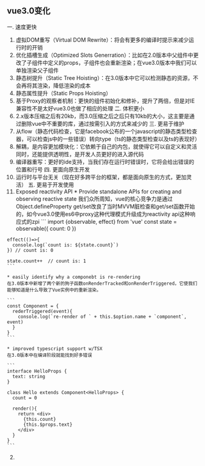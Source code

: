## vue3.0变化
一. 速度更快
  1. 虚拟DOM重写（Virtual DOM Rewrite）：将会有更多的编译时提示来减少运行时的开销
  2. 优化插槽生成（Optimized Slots Generration）：比如在2.0版本中父组件中更改了子组件中定义的props，子组件也会重新渲染；在vue3.0版本中我们可以单独渲染父子组件
  3. 静态树提升（Static Tree Hoisting）：在3.0版本中它可以检测静态的资源，不会再将其渲染，降低渲染的成本
  4. 静态属性提升（Static Props Hoisting）
  5. 基于Proxy的观察者机制：更快的组件初始化和修补，提升了两倍，但是对IE兼容性不是太好vue3.0也做了相应的处理
二. 体积更小
  1. 2.x版本压缩之后有20kb，而3.0压缩之后之后只有10kb的大小，这主要是通过删除vue中不重要的库，通过按需引入的方式来减少的
三. 更易于维护
  1. 从flow（静态代码检查，它是facebook公布的一个javascript的静态类型检查器，可以检查js中的一些错误）转向type（ts的静态类型检查以及ts的表现好）
  2. 解耦，是内容更加模块化：它依赖于自己的内包，就使得它可以自定义和灵活同时，还能提供透明性，是开发人员更好的进入源代码
  3. 编译器重写：更好的ide支持，当我们存在运行时错误时，它将会给出错误的位置和行号
四. 更面向原生开发
  1. 运行时与平台无关（现在好多跨平台的框架，都是面向原生的方式，更加灵活）
五. 更易于开发使用
  1. Exposed reactivity API
    * Provide standalone APIs for creating and observing reactive state
    我们众所周知，vue的核心竞争力是通过Object.defineProperty get/set改良了当时MVVM脏检查和get/set函数开始的，如今vue3.0使用es6中proxy这种代理模式升级成为reactivity api这种响应式的zpi
    ``` 
    import {observable, effect} from 'vue'
    const state = observable({
      count: 0
    })
    
    effect(()=>{
      console.log(`count is: ${state.count}`)
    }) // count is: 0
    
    state.count++  // count is: 1
    ```
    
    * easily identify why a componebt is re-rendering
    在3.0版本中新增了两个新的狗子函数onRenderTracked和onRenderTriggered，它使我们能够知道是什么导致了Vue实例中的重新渲染。

    ```
    const Component = {
      rederTriggered(event){
        console.log(`re-render of ` + this.$option.name + `component`, event)
      }
    }
    ```
    
    * improved typescript support w/TSX
    在3.0版本中在编译阶段就能找到好多错误

    ```
    interface HelloProps {
      text: string
    }
    
    class Hello extends Component<HelloProps> {
      count = 0
      
      render(){
        return <div>
          {this.count}
          {this.$props.text}
        </div>
      }
    }
    ```
    
  2. 
